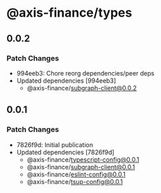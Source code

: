 # @axis-finance/types

## 0.0.2

### Patch Changes

- 994eeb3: Chore reorg dependencies/peer deps
- Updated dependencies [994eeb3]
  - @axis-finance/subgraph-client@0.0.2

## 0.0.1

### Patch Changes

- 7826f9d: Initial publication
- Updated dependencies [7826f9d]
  - @axis-finance/typescript-config@0.0.1
  - @axis-finance/subgraph-client@0.0.1
  - @axis-finance/eslint-config@0.0.1
  - @axis-finance/tsup-config@0.0.1
